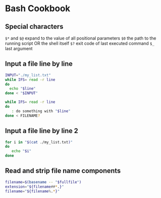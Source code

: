 # Bash Cookbook

## Special characters

```$*``` and ```$@``` expand to the value of all positional parameters
```$0``` the path to the running script OR the shell itself
```$?``` exit code of last executed command
```$_``` last argument

## Input a file line by line

```bash
INPUT="./my_list.txt"
while IFS= read -r line
do
  echo "$line"
done < "$INPUT"
```

```bash
while IFS= read -r line
do  
   : do something with "$line"
done < FILENAME?
```

## Input a file line by line 2

```bash
for i in "$(cat ./my_list.txt)"
do
   echo "$i"
done
```

## Read and strip file name components

```bash
filename=$(basename -- "$fullfile")
extension="${filename##*.}"
filename="${filename%.*}"
```
